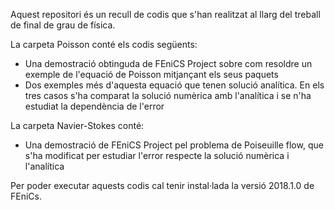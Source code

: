 Aquest repositori és un recull de  codis que s'han realitzat al llarg del treball de final de grau de física.

La carpeta Poisson conté els codis següents: 
* Una demostració obtinguda de FEniCS Project sobre com resoldre un exemple de l'equació de Poisson mitjançant els seus paquets
* Dos exemples més d'aquesta equació que tenen solució analítica. En els tres casos s'ha comparat la solució numèrica amb l'analítica i se n'ha estudiat la dependència de l'error

La carpeta Navier-Stokes conté:
* Una demostració de FEniCS Project pel problema de Poiseuille flow, que s'ha modificat per estudiar l'error respecte la solució numèrica i l'analítica

Per poder executar aquests codis cal tenir instal·lada la versió 2018.1.0 de FEniCs.
